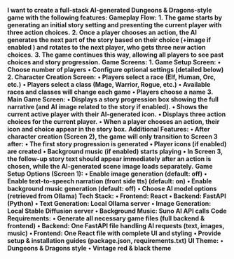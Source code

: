 **I want to create a full-stack AI-generated Dungeons & Dragons-style game with the following features:**
**Gameplay Flow:**
**1. The game starts by generating an initial story setting and presenting the current player with three action choices.**
**2. Once a player chooses an action, the AI generates the next part of the story based on their choice (+image if enabled ) and rotates to the next player, who gets three new action choices.**
**3. The game continues this way, allowing all players to see past choices and story progression.**
**Game Screens:**
**1. Game Setup Screen:**
**• Choose number of players**
**• Configure optional settings (detailed below)**
**2. Character Creation Screen:**
**• Players select a race (Elf, Human, Orc, etc.)**
**• Players select a class (Mage, Warrior, Rogue, etc.)**
**• Available races and classes will change each game**
**• Players choose a name**
**3. Main Game Screen:**
**• Displays a story progression box showing the full narrative (and AI image related to the story if enabled).**
**• Shows the current active player with their AI-generated icon.**
**• Displays three action choices for the current player.**
**• When a player chooses an action, their icon and choice appear in the story box.**
**Additional Features:**
**• After character creation (Screen 2), the game will only transition to Screen 3 after:**
**• The first story progression is generated**
**• Player icons (if enabled) are created**
**• Background music (if enabled) starts playing**
**• In Screen 3, the follow-up story text should appear immediately after an action is chosen, while the AI-generated scene image loads separately.**
**Game Setup Options (Screen 1):**
**• Enable image generation (default: off)**
**• Enable text-to-speech narration (front side tts) (default: on)**
**• Enable background music generation (default: off)**
**• Choose AI model options (retrieved from Ollama)**
**Tech Stack:**
**• Frontend: React**
**• Backend: FastAPI (Python)**
**• Text Generation: Local Ollama server**
**• Image Generation: Local Stable Diffusion server**
**• Background Music: Suno AI API calls**
**Code Requirements:**
**• Generate all necessary game files (full backend & frontend)**
**• Backend: One FastAPI file handling AI requests (text, images, music)**
**• Frontend: One React file with complete UI and styling**
**• Provide setup & installation guides (package.json, requirements.txt)**
**UI Theme:**
**• Dungeons & Dragons style**
**• Vintage red & black theme**